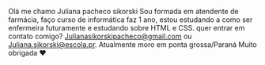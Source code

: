 Olá me chamo Juliana pacheco sikorski
Sou formada em atendente de farmácia, faço curso
de informática faz 1 ano, estou estudando a como
ser enfermeira futuramente e estudando sobre HTML
e CSS.
quer entrar em contato comigo? Julianasikorskipacheco@gmail.com ou
Juliana.sikorski@escola.pr.
Atualmente moro em ponta grossa/Paraná
Muito obrigada ❤
